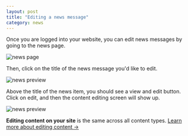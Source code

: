 ```yaml
---
layout: post
title: "Editing a news message"
category: news
---
```


Once you are logged into your website, you can edit news messages by going to the news page.

![news page](/schoolsites-help/images/news/news-page.png)

Then, click on the title of the news message you'd like to edit.

![news preview](/schoolsites-help/images/news/news-preview.png)

Above the title of the news item, you should see a view and edit button. Click on edit, and then the content editing screen will show up.

![news preview](/schoolsites-help/images/news/news-page-edit.png)

**Editing content on your site** is the same across all content types. [Learn more about editing content &rarr;](/schoolsites-help/edit/2014/07/15/editing-page/)
